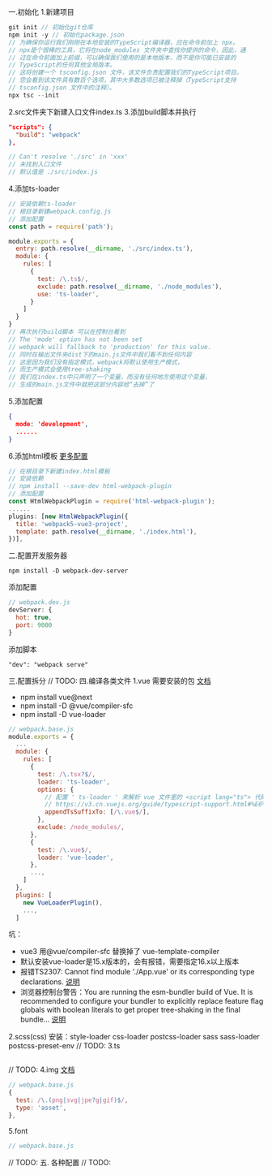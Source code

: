 一.初始化
1.新建项目
``` js
git init // 初始化git仓库
npm init -y // 初始化package.json
// 为确保你运行我们刚刚在本地安装的TypeScript编译器，应在命令前加上 npx。
// npx是个很棒的工具，它将在node_modules 文件夹中查找你提供的命令，因此，通
// 过在命令前面加上前缀，可以确保我们使用的是本地版本，而不是你可能已安装的
// TypeScript的任何其他全局版本。
// 这将创建一个 tsconfig.json 文件，该文件负责配置我们的TypeScript项目。
// 您会看到该文件具有数百个选项，其中大多数选项已被注释掉（TypeScript支持 
// tsconfig.json 文件中的注释）。
npx tsc --init
```
2.src文件夹下新建入口文件index.ts
3.添加build脚本并执行
``` json
"scripts": {
  "build": "webpack"
},
```
``` js
// Can't resolve './src' in 'xxx'
// 未找到入口文件
// 默认值是 ./src/index.js
```
4.添加ts-loader
``` js
// 安装依赖ts-loader
// 根目录新建webpack.config.js
// 添加配置
const path = require('path');

module.exports = {
  entry: path.resolve(__dirname, './src/index.ts'),
  module: {
    rules: [
      {
        test: /\.ts$/,
        exclude: path.resolve(__dirname, './node_modules'),
        use: 'ts-loader',
      }
    ]
  }
}
// 再次执行build脚本 可以在控制台看到
// The 'mode' option has not been set
// webpack will fallback to 'production' for this value.
// 同时在输出文件夹dist下的main.js文件中我们看不到任何内容
// 这是因为我们没有指定模式，webpack将默认使用生产模式，
// 而生产模式会使用tree-shaking
// 我们在index.ts中只声明了一个变量，而没有任何地方使用这个变量，
// 生成的main.js文件中就把这部分内容给“去掉”了
```
5.添加配置
``` json
{
  mode: 'development',
  ......
}
```
6.添加html模板 [更多配置](https://github.com/jantimon/html-webpack-plugin#options)
``` js
// 在根目录下新建index.html模板
// 安装依赖
// npm install --save-dev html-webpack-plugin
// 添加配置
const HtmlWebpackPlugin = require('html-webpack-plugin');
......
plugins: [new HtmlWebpackPlugin({
  title: 'webpack5-vue3-project',
  template: path.resolve(__dirname, './index.html'),
})],
```
二.配置开发服务器
```
npm install -D webpack-dev-server
```
添加配置
``` js
// webpack.dev.js
devServer: {
  hot: true,
  port: 9000
}
```
添加脚本
```
"dev": "webpack serve"
```
三.配置拆分
// TODO:
四.编译各类文件
1.vue 需要安装的包 [文档](https://v3.cn.vuejs.org/guide/installation.html#%E4%B8%8B%E8%BD%BD%E5%B9%B6%E8%87%AA%E6%89%98%E7%AE%A1)
  - npm install vue@next
  - npm install -D @vue/compiler-sfc
  - npm install -D vue-loader
``` js
// webpack.base.js
module.exports = {
  ...
  module: {
    rules: [
      {
        test: /\.tsx?$/,
        loader: 'ts-loader',
        options: {
          // 配置 ' ts-loader ' 来解析 vue 文件里的 <script lang="ts"> 代码块
          // https://v3.cn.vuejs.org/guide/typescript-support.html#%E6%8E%A8%E8%8D%90%E9%85%8D%E7%BD%AE 
          appendTsSuffixTo: [/\.vue$/],
        },
        exclude: /node_modules/,
      },
      {
        test: /\.vue$/,
        loader: 'vue-loader',
      },
      ...,
    ]
  },
  plugins: [
    new VueLoaderPlugin(),
    ...,
  ]
```
坑： 
  - vue3 用@vue/compiler-sfc 替换掉了 vue-template-compiler
  - 默认安装vue-loader是15.x版本的，会有报错，需要指定16.x以上版本
  - 报错TS2307: Cannot find module './App.vue' or its corresponding type declarations. [说明](https://github.com/Microsoft/TypeScript-Vue-Starter#typescript-vue-starter)
  - 浏览器控制台警告：You are running the esm-bundler build of Vue. It is recommended to configure your bundler to explicitly replace feature flag globals with boolean literals to get proper tree-shaking in the final bundle... [说明](https://github.com/vuejs/vue-next/tree/master/packages/vue#bundler-build-feature-flags)

2.scss(css)
安装：style-loader css-loader postcss-loader sass sass-loader postcss-preset-env
// TODO:
3.ts
``` js

```
// TODO:
4.img [文档](https://webpack.docschina.org/guides/asset-modules/)
``` js
// webpack.base.js
{
  test: /\.(png|svg|jpe?g|gif)$/,
  type: 'asset',
},
```
5.font
``` js
// webpack.base.js
```
// TODO:
五. 各种配置
// TODO: